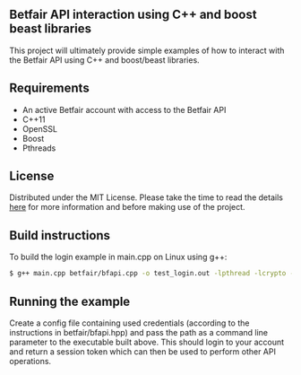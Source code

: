 
## Betfair API interaction using C++ and boost beast libraries

This project will ultimately provide simple examples of how to interact with the Betfair API using C++ and boost/beast libraries.

## Requirements
* An active Betfair account with access to the Betfair API
* C++11
* OpenSSL
* Boost
* Pthreads

## License

Distributed under the MIT License. Please take the time to read the details [here](https://github.com/doctorcee/betfair_beast/blob/main/LICENSE) for more 
information and before making use of the project.

## Build instructions

To build the login example in main.cpp on Linux using g++:

```bash
$ g++ main.cpp betfair/bfapi.cpp -o test_login.out -lpthread -lcrypto -lssl
```

## Running the example

Create a config file containing used credentials (according to the instructions in betfair/bfapi.hpp) and pass the path as a command line parameter to 
the executable built above. This should login to your account and return a session token which can then be used to perform other API operations.






